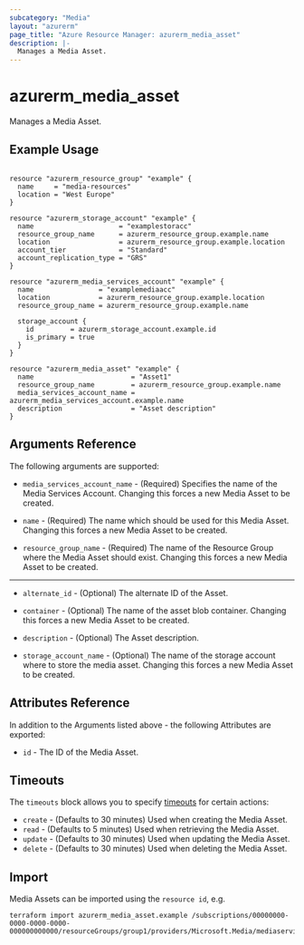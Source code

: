 ```yaml
---
subcategory: "Media"
layout: "azurerm"
page_title: "Azure Resource Manager: azurerm_media_asset"
description: |-
  Manages a Media Asset.
---
```


# azurerm_media_asset

Manages a Media Asset.

## Example Usage

```hcl

resource "azurerm_resource_group" "example" {
  name     = "media-resources"
  location = "West Europe"
}

resource "azurerm_storage_account" "example" {
  name                     = "examplestoracc"
  resource_group_name      = azurerm_resource_group.example.name
  location                 = azurerm_resource_group.example.location
  account_tier             = "Standard"
  account_replication_type = "GRS"
}

resource "azurerm_media_services_account" "example" {
  name                = "examplemediaacc"
  location            = azurerm_resource_group.example.location
  resource_group_name = azurerm_resource_group.example.name

  storage_account {
    id         = azurerm_storage_account.example.id
    is_primary = true
  }
}

resource "azurerm_media_asset" "example" {
  name                        = "Asset1"
  resource_group_name         = azurerm_resource_group.example.name
  media_services_account_name = azurerm_media_services_account.example.name
  description                 = "Asset description"
}
```

## Arguments Reference

The following arguments are supported:

* `media_services_account_name` - (Required) Specifies the name of the Media Services Account. Changing this forces a new Media Asset to be created.

* `name` - (Required) The name which should be used for this Media Asset. Changing this forces a new Media Asset to be created.

* `resource_group_name` - (Required) The name of the Resource Group where the Media Asset should exist. Changing this forces a new Media Asset to be created.

---

* `alternate_id` - (Optional) The alternate ID of the Asset.

* `container` - (Optional) The name of the asset blob container. Changing this forces a new Media Asset to be created.

* `description` - (Optional) The Asset description.

* `storage_account_name` - (Optional) The name of the storage account where to store the media asset. Changing this forces a new Media Asset to be created.

## Attributes Reference

In addition to the Arguments listed above - the following Attributes are exported:

* `id` - The ID of the Media Asset.

## Timeouts

The `timeouts` block allows you to specify [timeouts](https://www.terraform.io/language/resources/syntax#operation-timeouts) for certain actions:

* `create` - (Defaults to 30 minutes) Used when creating the Media Asset.
* `read` - (Defaults to 5 minutes) Used when retrieving the Media Asset.
* `update` - (Defaults to 30 minutes) Used when updating the Media Asset.
* `delete` - (Defaults to 30 minutes) Used when deleting the Media Asset.

## Import

Media Assets can be imported using the `resource id`, e.g.

```shell
terraform import azurerm_media_asset.example /subscriptions/00000000-0000-0000-0000-000000000000/resourceGroups/group1/providers/Microsoft.Media/mediaservices/account1/assets/asset1
```

